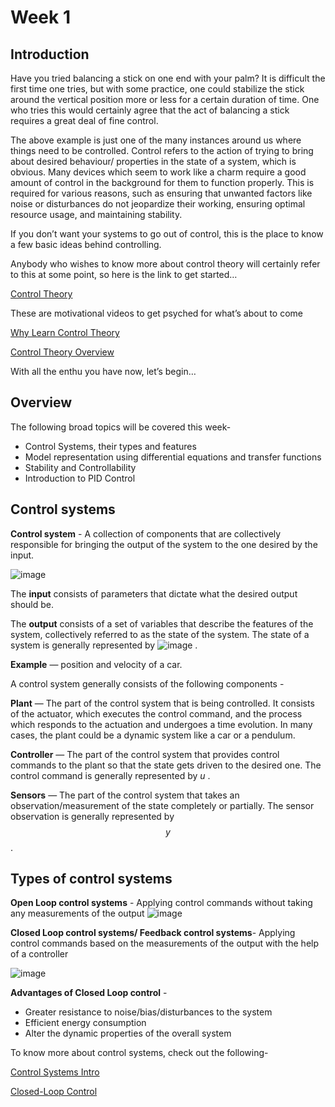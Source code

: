 # Week 1

## Introduction

Have you tried balancing a stick on one end with your palm? It is difficult the first time one tries, but with some practice, one could stabilize the stick around the vertical position more or less for a certain duration of time. One who tries this would certainly agree that the act of balancing a stick requires a great deal of fine control.

The above example is just one of the many instances around us where things need to be controlled. Control refers to the action of trying to bring about desired behaviour/ properties in the state of a system, which is obvious. Many devices which seem to work like a charm require a good amount of control in the background for them to function properly. This is required for various reasons, such as ensuring that unwanted factors like noise or disturbances do not jeopardize their working, ensuring optimal resource usage, and maintaining stability.

If you don’t want your systems to go out of control, this is the place to know a few basic ideas behind controlling.

Anybody who wishes to know more about control theory will certainly refer to this at some point, so here is the link to get started… 

[Control Theory](https://en.wikipedia.org/wiki/Control_theory)

These are motivational videos to get psyched for what’s about to come 

[Why Learn Control Theory](https://www.youtube.com/watch?v=oBc_BHxw78s&list=PLUMWjy5jgHK1NC52DXXrriwihVrYZKqjk&index=1
)

[Control Theory Overview](https://www.youtube.com/watch?v=Pi7l8mMjYVE&list=PLMrJAkhIeNNR20Mz-VpzgfQs5zrYi085m&index=2)

With all the enthu you have now, let’s begin…

## Overview

The following broad topics will be covered this week-
*	Control Systems, their types and features
*	Model representation using differential equations and transfer functions
*	Stability and Controllability
*	Introduction to PID Control

## Control systems
 


**Control system** - A collection of components that are collectively responsible for bringing the output of the system to the one desired by the input.

![image](https://user-images.githubusercontent.com/85403032/123783749-604e8f80-d8df-11eb-84a8-aec041711475.png)

The **input** consists of parameters that dictate what the desired output should be. 

The **output** consists of a set of variables that describe the features of the system, collectively referred to as the state of the system. The state of a system is generally represented by ![image](https://user-images.githubusercontent.com/85403032/123785665-7a896d00-d8e1-11eb-8909-02329d1ba56a.png) .

**Example** — position and velocity of a car.

A control system generally consists of the following components - 

**Plant** — The part of the control system that is being controlled. It consists of the actuator, which executes the control command, and the process which responds to the actuation and undergoes a time evolution. In many cases, the plant could be a dynamic system like a car or a pendulum.

**Controller** — The part of the control system that provides control commands to the plant so that the state gets driven to the desired one. The control command is generally represented by $u$ .

**Sensors** — The part of the control system that takes an observation/measurement of the state completely or partially. The sensor observation is generally represented by $$y$$ .

## Types of control systems

**Open Loop control systems** - Applying control commands without taking any measurements of the output
![image](https://user-images.githubusercontent.com/85403032/123783851-7e1bf480-d8df-11eb-8583-c12a31dbdf6d.png)
 

**Closed Loop control systems/ Feedback control systems**- Applying control commands based on the measurements of the output with the help of a controller

![image](https://user-images.githubusercontent.com/85403032/123783868-82e0a880-d8df-11eb-8f90-1f8e5c7475f4.png)
 

**Advantages of Closed Loop control** - 

*	Greater resistance to noise/bias/disturbances to the system
*	Efficient energy consumption
*	Alter the dynamic properties of the overall system

To know more about control systems, check out the following-

[Control Systems Intro](https://www.tutorialspoint.com/control_systems/control_systems_introduction.htm)

[Closed-Loop Control](https://www.youtube.com/watch?v=O-OqgFE9SD4&list=PLUMWjy5jgHK1NC52DXXrriwihVrYZKqjk&index=6)


